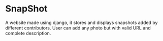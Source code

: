 # SnapShot
 A website made using django, it stores and displays snapshots added by different contributors.
 User can add any photo but with valid URL and complete description.
